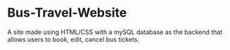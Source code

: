 # Bus-Travel-Website
A site made using HTML/CSS with a mySQL database as the backend that allows users to book, edit, cancel bus tickets.
